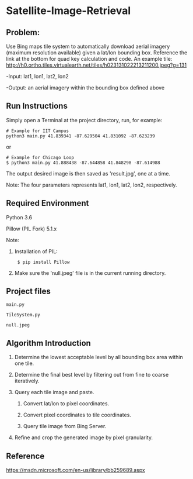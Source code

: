 # Satellite-Image-Retrieval
## Problem: 
Use Bing maps tile system to automatically download aerial imagery (maximum resolution available) given a lat/lon bounding box. Reference the link at the bottom for quad key calculation and code. An example tile: http://h0.ortho.tiles.virtualearth.net/tiles/h023131022213211200.jpeg?g=131

-Input: lat1, lon1, lat2, lon2

-Output: an aerial imagery within the bounding box defined above


## Run Instructions


Simply open a Terminal at the project directory, run, for example:

    # Example for IIT Campus
    python3 main.py 41.839341 -87.629504 41.831092 -87.623239
	
or

    # Example for Chicago Loop
    $ python3 main.py 41.888438 -87.644858 41.848298 -87.614988

The output desired image is then saved as 'result.jpg', one at a time.

Note:
    The four parameters represents lat1, lon1, lat2, lon2, respectively.


## Required Environment

Python 3.6

Pillow (PIL Fork) 5.1.x

Note:

1. Installation of PIL:  

		$ pip install Pillow
	
2. Make sure the 'null.jpeg' file is in the current running directory.



## Project files
	main.py

	TileSystem.py

	null.jpeg


## Algorithm Introduction

1. Determine the lowest acceptable level by all bounding box area within one tile.

2. Determine the final best level by filtering out from fine to coarse iteratively.

3. Query each tile image and paste.

      1) Convert lat/lon to pixel coordinates.
	
      2) Convert pixel coordinates to tile coordinates.
	
      3) Query tile image from Bing Server.
	
4. Refine and crop the generated image by pixel granularity.



## Reference

https://msdn.microsoft.com/en-us/library/bb259689.aspx



